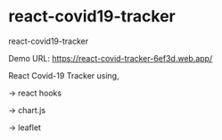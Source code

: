 # react-covid19-tracker
react-covid19-tracker

Demo URL: https://react-covid-tracker-6ef3d.web.app/

React Covid-19 Tracker using,

-> react hooks

-> chart.js

-> leaflet
